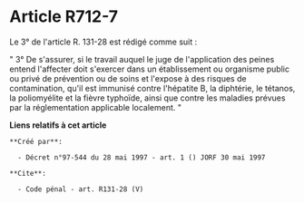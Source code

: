# Article R712-7

Le 3° de l'article R. 131-28 est rédigé comme suit :

" 3° De s'assurer, si le travail auquel le juge de l'application des peines entend l'affecter doit s'exercer dans un
établissement ou organisme public ou privé de prévention ou de soins et l'expose à des risques de contamination, qu'il est
immunisé contre l'hépatite B, la diphtérie, le tétanos, la poliomyélite et la fièvre typhoïde, ainsi que contre les maladies
prévues par la réglementation applicable localement. "

**Liens relatifs à cet article**

	**Créé par**:

	  - Décret n°97-544 du 28 mai 1997 - art. 1 () JORF 30 mai 1997

	**Cite**:

	  - Code pénal - art. R131-28 (V)
